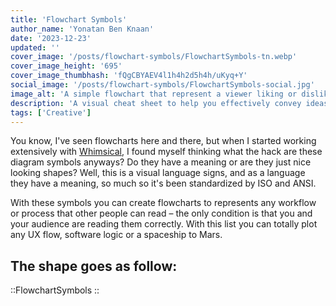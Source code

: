 ```yaml
---
title: 'Flowchart Symbols'
author_name: 'Yonatan Ben Knaan'
date: '2023-12-23'
updated: ''
cover_image: '/posts/flowchart-symbols/FlowchartSymbols-tn.webp'
cover_image_height: '695'
cover_image_thumbhash: 'fQgCBYAEV4l1h4h2d5h4h/uKyq+Y'
social_image: '/posts/flowchart-symbols/FlowchartSymbols-social.jpg'
image_alt: 'A simple flowchart that represent a viewer liking or disliking this content'
description: 'A visual cheat sheet to help you effectively convey ideas with flowcharts'
tags: ['Creative']
---
```


You know, I've seen flowcharts here and there, but when I started working extensively with [Whimsical](https://whimsical.com/), I found myself thinking what the hack are these diagram symbols anyways? Do they have a meaning or are they just nice looking shapes? Well, this is a visual language signs, and as a language they have a meaning, so much so it's been standardized by ISO and ANSI.

With these symbols you can create flowcharts to represents any workflow or process that other people can read – the only condition is that you and your audience are reading them correctly. With this list you can totally plot any UX flow, software logic or a spaceship to Mars.

<!-- Each symbol has a designated meaning and this way you can use them to convey a story.  -->
 <!-- Whimsical are using just a part of the flowcharts symbols and are mixing some other shapes too. -->
## The shape goes as follow: 

::FlowchartSymbols
::